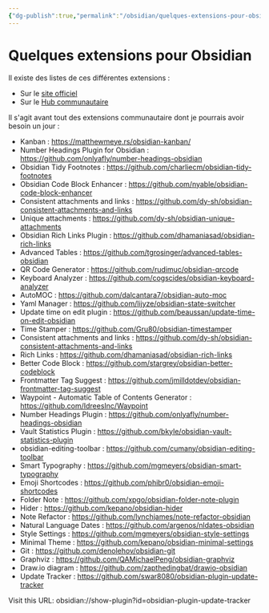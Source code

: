 ```yaml
---
{"dg-publish":true,"permalink":"/obsidian/quelques-extensions-pour-obsidian/","title":"Obsidian - plugins"}
---
```



# Quelques extensions pour Obsidian

Il existe des listes de ces différentes extensions : 
- Sur le [site officiel](https://obsidian.md/plugins)
- Sur le [Hub communautaire](https://publish.obsidian.md/hub/02+-+Community+Expansions/02.01+Plugins+by+Category/%F0%9F%97%82%EF%B8%8F+02.01+Plugins+by+Category)

Il s'agit avant tout des extensions communautaire dont je pourrais avoir besoin un jour : 

-   Kanban : https://matthewmeye.rs/obsidian-kanban/
-   Number Headings Plugin for Obsidian : https://github.com/onlyafly/number-headings-obsidian
-   Obsidian Tidy Footnotes : https://github.com/charliecm/obsidian-tidy-footnotes
-   Obsidian Code Block Enhancer : https://github.com/nyable/obsidian-code-block-enhancer
-   Consistent attachments and links : https://github.com/dy-sh/obsidian-consistent-attachments-and-links
-   Unique attachments : https://github.com/dy-sh/obsidian-unique-attachments
-   Obsidian Rich Links Plugin : https://github.com/dhamaniasad/obsidian-rich-links
-   Advanced Tables : https://github.com/tgrosinger/advanced-tables-obsidian
-   QR Code Generator : https://github.com/rudimuc/obsidian-qrcode
-   Keyboard Analyzer : https://github.com/cogscides/obsidian-keyboard-analyzer
-   AutoMOC : https://github.com/dalcantara7/obsidian-auto-moc
-   Yaml Manager : https://github.com/lijyze/obsidian-state-switcher
-   Update time on edit plugin : https://github.com/beaussan/update-time-on-edit-obsidian
-   Time Stamper : https://github.com/Gru80/obsidian-timestamper
-   Consistent attachments and links : https://github.com/dy-sh/obsidian-consistent-attachments-and-links
-   Rich Links : https://github.com/dhamaniasad/obsidian-rich-links
-   Better Code Block : https://github.com/stargrey/obsidian-better-codeblock
-   Frontmatter Tag Suggest : https://github.com/jmilldotdev/obsidian-frontmatter-tag-suggest
-   Waypoint - Automatic Table of Contents Generator : https://github.com/IdreesInc/Waypoint
-   Number Headings Plugin : https://github.com/onlyafly/number-headings-obsidian
-   Vault Statistics Plugin : https://github.com/bkyle/obsidian-vault-statistics-plugin
-   obsidian-editing-toolbar : https://github.com/cumany/obsidian-editing-toolbar
-   Smart Typography : https://github.com/mgmeyers/obsidian-smart-typography
-   Emoji Shortcodes : https://github.com/phibr0/obsidian-emoji-shortcodes
-   Folder Note : https://github.com/xpgo/obsidian-folder-note-plugin
-   Hider : https://github.com/kepano/obsidian-hider
-   Note Refactor : https://github.com/lynchjames/note-refactor-obsidian
-   Natural Language Dates : https://github.com/argenos/nldates-obsidian
-   Style Settings : https://github.com/mgmeyers/obsidian-style-settings
-   Minimal Theme : https://github.com/kepano/obsidian-minimal-settings
-   Git : https://github.com/denolehov/obsidian-git
-   Graphviz : https://github.com/QAMichaelPeng/obsidian-graphviz
-   Draw.io diagram : https://github.com/zapthedingbat/drawio-obsidian
-   Update Tracker : https://github.com/swar8080/obsidian-plugin-update-tracker

Visit this URL: obsidian://show-plugin?id=obsidian-plugin-update-tracker
